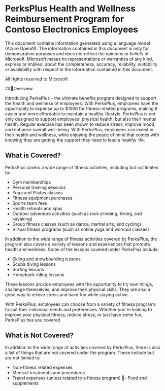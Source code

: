 # PerksPlus Health and Wellness Reimbursement Program for Contoso Electronics Employees

This document contains information generated using a language model (Azure OpenAI). The information
contained in this document is only for demonstration purposes and does not reflect the opinions or
beliefs of Microsoft. Microsoft makes no representations or warranties of any kind, express or implied,
about the completeness, accuracy, reliability, suitability or availability with respect to the information
contained in this document.

All rights reserved to Microsoft

##Overview

Introducing PerksPlus - the ultimate benefits program designed to support the health and wellness of
employees. With PerksPlus, employees have the opportunity to expense up to $1000 for fitness-related
programs, making it easier and more affordable to maintain a healthy lifestyle. PerksPlus is not only
designed to support employees' physical health, but also their mental health. Regular exercise has been
shown to reduce stress, improve mood, and enhance overall well-being. With PerksPlus, employees can
invest in their health and wellness, while enjoying the peace of mind that comes with knowing they are
getting the support they need to lead a healthy life.

## What is Covered?

PerksPlus covers a wide range of fitness activities, including but not limited to:

- Gym memberships
- Personal training sessions
- Yoga and Pilates classes
- Fitness equipment purchases
- Sports team fees
- Health retreats and spas
- Outdoor adventure activities (such as rock climbing, hiking, and kayaking)
- Group fitness classes (such as dance, martial arts, and cycling)
- Virtual fitness programs (such as online yoga and workout classes)

In addition to the wide range of fitness activities covered by PerksPlus, the program also covers a variety
of lessons and experiences that promote health and wellness. Some of the lessons covered under PerksPlus include:

- Skiing and snowboarding lessons
- Scuba diving lessons
- Surfing lessons
- Horseback riding lessons

These lessons provide employees with the opportunity to try new things, challenge themselves, and
improve their physical skills. They are also a great way to relieve stress and have fun while staying active.

With PerksPlus, employees can choose from a variety of fitness programs to suit their individual needs
and preferences. Whether you're looking to improve your physical fitness, reduce stress, or just have
some fun, PerksPlus has you covered.

## What is Not Covered?

In addition to the wide range of activities covered by PerksPlus, there is also a list of things that are not covered under the program. These include but are not limited to:

- Non-fitness related expenses
- Medical treatments and procedures
- Travel expenses (unless related to a fitness program)
  - Food and supplements
